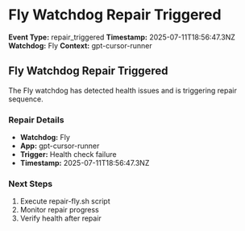 # Fly Watchdog Repair Triggered

**Event Type:** repair_triggered
**Timestamp:** 2025-07-11T18:56:47.3NZ
**Watchdog:** Fly
**Context:** gpt-cursor-runner


## Fly Watchdog Repair Triggered

The Fly watchdog has detected health issues and is triggering repair sequence.

### Repair Details
- **Watchdog:** Fly
- **App:** gpt-cursor-runner
- **Trigger:** Health check failure
- **Timestamp:** 2025-07-11T18:56:47.3NZ

### Next Steps
1. Execute repair-fly.sh script
2. Monitor repair progress
3. Verify health after repair


